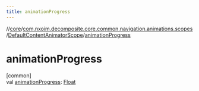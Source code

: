```yaml
---
title: animationProgress
---
```

//[core](../../../index.html)/[com.nxoim.decomposite.core.common.navigation.animations.scopes](../index.html)/[DefaultContentAnimatorScope](index.html)/[animationProgress](animation-progress.html)



# animationProgress



[common]\
val [animationProgress](animation-progress.html): [Float](https://kotlinlang.org/api/latest/jvm/stdlib/kotlin/-float/index.html)




